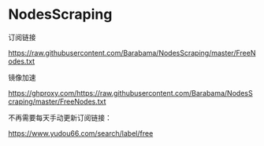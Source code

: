 # NodesScraping

订阅链接

https://raw.githubusercontent.com/Barabama/NodesScraping/master/FreeNodes.txt

镜像加速

https://ghproxy.com/https://raw.githubusercontent.com/Barabama/NodesScraping/master/FreeNodes.txt

不再需要每天手动更新订阅链接：

https://www.yudou66.com/search/label/free


